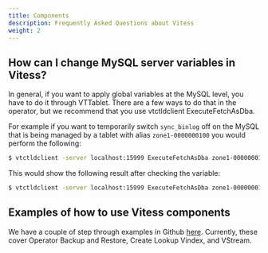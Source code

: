 ```yaml
---
title: Components
description: Frequently Asked Questions about Vitess
weight: 2
---
```


## How can I change MySQL server variables in Vitess?

In general, if you want to apply global variables at the MySQL level, you have to do it through VTTablet. There are a few ways to do that in the operator, but we recommend that you use vtctldclient ExecuteFetchAsDba.

For example if you want to temporarily switch `sync_binlog` off on the MySQL that is being managed by a tablet with alias `zone1-0000000100` you would perform the following:

```sh
$ vtctldclient -server localhost:15999 ExecuteFetchAsDba zone1-0000000100 "set global sync_binlog=0"
```

This would show the following result after checking the variable:

```sh
$ vtctldclient -server localhost:15999 ExecuteFetchAsDba zone1-0000000100 "show variables like 'sync_binlog'"+---------------+-------+| Variable_name | Value |+---------------+-------+| sync_binlog   |     0 |+---------------+-------+
```

## Examples of how to use Vitess components

We have a couple of step through examples in Github [here](https://github.com/aquarapid/vitess_examples). Currently, these cover Operator Backup and Restore, Create Lookup Vindex, and VStream.
